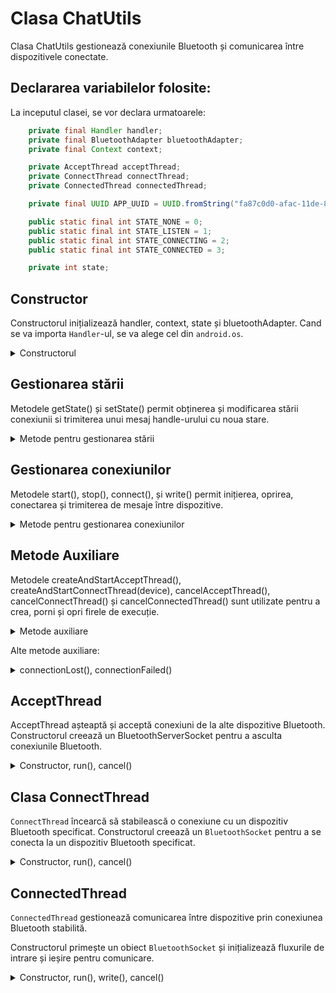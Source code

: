 # Clasa ChatUtils
Clasa ChatUtils gestionează conexiunile Bluetooth și comunicarea între dispozitivele conectate.

## Declararea variabilelor folosite:
La inceputul clasei, se vor declara urmatoarele:

```java
    private final Handler handler;
    private final BluetoothAdapter bluetoothAdapter;
    private final Context context;

    private AcceptThread acceptThread;
    private ConnectThread connectThread;
    private ConnectedThread connectedThread;

    private final UUID APP_UUID = UUID.fromString("fa87c0d0-afac-11de-8a39-0800200c9a66");

    public static final int STATE_NONE = 0;
    public static final int STATE_LISTEN = 1;
    public static final int STATE_CONNECTING = 2;
    public static final int STATE_CONNECTED = 3;

    private int state;
```

## Constructor
Constructorul inițializează handler, context, state și bluetoothAdapter.
Cand se va importa `Handler`-ul, se va alege cel din `android.os`.
<details>
<summary>Constructorul</summary>

```java
public ChatUtils(Context context, Handler handler) {
    this.handler = handler;
    this.context = context;
    state = STATE_NONE;
    bluetoothAdapter = BluetoothAdapter.getDefaultAdapter();
}
```
</details>

## Gestionarea stării
Metodele getState() și setState() permit obținerea și modificarea stării conexiunii si trimiterea unui mesaj handle-urului cu noua stare.

<details>
<summary>Metode pentru gestionarea stării</summary>

```java
public int getState() {
    return state;
}

public synchronized void setState(int state) {
    this.state = state;
    handler.obtainMessage(MainActivity.MESSAGE_STATE_CHANGED, state, -1).sendToTarget();
}
```
</details>

## Gestionarea conexiunilor
Metodele start(), stop(), connect(), și write() permit inițierea, oprirea, conectarea și trimiterea de mesaje între dispozitive.

<details>
<summary>Metode pentru gestionarea conexiunilor</summary>

### Start()
Această metodă anulează thread-urile connectThread și connectedThread, creează și pornește un nou thread acceptThread, și setează starea conexiunii la STATE_LISTEN.
```java
public synchronized void start() {
    cancelConnectThread();
    createAndStartAcceptThread();
    cancelConnectedThread();
    setState(STATE_LISTEN);
}
```

### Stop()
Această metodă anulează toate thread-urile și setează starea conexiunii la STATE_NONE.

```java
public synchronized void stop() {
    cancelConnectThread();
    cancelAcceptThread();
    cancelConnectedThread();
    setState(STATE_NONE);
}
```

### Connect()
Această metodă inițiază o conexiune cu un dispozitiv Bluetooth specificat, anulând thread-urile connectThread și connectedThread dacă este necesar, și setând starea conexiunii la STATE_CONNECTING.

```java
public void connect(BluetoothDevice device) {
    if (state == STATE_CONNECTING) {
        cancelConnectThread();
    }
    createAndStartConnectThread(device);
    cancelConnectedThread();
    setState(STATE_CONNECTING);
}
```
### Write()
Această metodă trimite un mesaj (buffer de octeți) prin conexiunea Bluetooth către un alt dispozitiv.

```java
public void write(byte[] buffer) {
    ConnectedThread connThread;
    synchronized (this) {
        if (state != STATE_CONNECTED) {
            return;
        }
        connThread = connectedThread;
    }
    connThread.write(buffer);
}
```
</details>

## Metode Auxiliare
Metodele createAndStartAcceptThread(), createAndStartConnectThread(device), cancelAcceptThread(), cancelConnectThread() și cancelConnectedThread() sunt utilizate pentru a crea, porni și opri firele de execuție.
<details>
<summary>Metode auxiliare</summary>

```java
    private void createAndStartAcceptThread() {
        acceptThread = new AcceptThread();
        acceptThread.start();
    }

    private void createAndStartConnectThread(BluetoothDevice device) {
        connectThread = new ConnectThread(device);
        connectThread.start();
    }

    private void cancelAcceptThread() {
        if (acceptThread != null) {
            acceptThread.cancel();
            acceptThread = null;
        }
    }

    private void cancelConnectThread() {
        if (connectThread != null) {
            connectThread.cancel();
            connectThread = null;
        }
    }

    private void cancelConnectedThread() {
        if (connectedThread != null) {
            connectedThread.cancel();
            connectedThread = null;
        }
    }
```
</details>

Alte metode auxiliare:

<details>
<summary> connectionLost(), connectionFailed() </summary>

```java
    private void connectionLost() {
        Message message = handler.obtainMessage(Constants.MESSAGE_TOAST);
        Bundle bundle = new Bundle();
        bundle.putString(Constants.TOAST, "Connection Lost");
        message.setData(bundle);
        handler.sendMessage(message);

        ChatUtils.this.start();
    }
```

```java
    private synchronized void connectionFailed() {
        Message message = handler.obtainMessage(Constants.MESSAGE_TOAST);
        Bundle bundle = new Bundle();
        bundle.putString(Constants.TOAST, "Cant connect to the device");
        message.setData(bundle);
        handler.sendMessage(message);

        ChatUtils.this.start();
    }
```
</details>


## AcceptThread 
AcceptThread așteaptă și acceptă conexiuni de la alte dispozitive Bluetooth.
Constructorul creează un BluetoothServerSocket pentru a asculta conexiunile Bluetooth.

<details>
    <summary> Constructor, run(), cancel() </summary>

```java
public AcceptThread() {
    BluetoothServerSocket tmp = null;
    if (ActivityCompat.checkSelfPermission(context, android.Manifest.permission.BLUETOOTH_CONNECT) != PackageManager.PERMISSION_GRANTED) {
        return;
    }
    try {
        String APP_NAME = "BluetoothChatApp";
        tmp = bluetoothAdapter.listenUsingRfcommWithServiceRecord(APP_NAME, APP_UUID);
    } catch (IOException e) {
        Log.e("Accept->Constructor", e.toString());
    }

    serverSocket = tmp;
}
```

### Metoda Run()
Metoda run() așteaptă conexiuni și acceptă aceste conexiuni. În funcție de starea curentă, va apela metoda connected().

```java
public void run() {
    // ...
    if (socket != null) {
        switch (state) {
            case STATE_LISTEN:
            case STATE_CONNECTING:
                connected(socket, socket.getRemoteDevice());
                break;
            case STATE_NONE:
            case STATE_CONNECTED:
                try {
                    socket.close();
                } catch (IOException e) {
                    Log.e("Accept->CloseSocket", e.toString());
                }
                break;
        }
    }
}
```


### Metoda Cancel()
Această metodă închide serverSocket.

```java
public void cancel() {
    try {
        serverSocket.close();
    } catch (IOException e) {
        Log.e("Accept->CloseServer", e.toString());
    }
}
```

</details>

## Clasa ConnectThread
`ConnectThread` încearcă să stabilească o conexiune cu un dispozitiv Bluetooth specificat.
Constructorul creează un `BluetoothSocket` pentru a se conecta la un dispozitiv Bluetooth specificat.

<details>
    <summary> Constructor, run(), cancel() </summary>

```java
public ConnectThread(BluetoothDevice device) {
    this.device = device;
    if (ActivityCompat.checkSelfPermission(context, android.Manifest.permission.BLUETOOTH_CONNECT) != PackageManager.PERMISSION_GRANTED) {
        return;
    }
    BluetoothSocket tmp = null;
    try {
        tmp = device.createRfcommSocketToServiceRecord(APP_UUID);
    } catch (IOException e) {
        Log.e("Connect->Constructor", e.toString());
    }

    socket = tmp;
}
```
### Metoda run()
Metoda `run()` încearcă să stabilească o conexiune cu dispozitivul Bluetooth și, dacă reușește, apelează metoda `connected().`

```java
public void run() {
    // ...
    try {
        socket.connect();
    } catch (IOException e) {
        // ...
        connectionFailed();
        return;
    }

    synchronized (ChatUtils.this) {
        connectThread = null;
    }

    connected(socket, device);
}
```

### Metoda cancel()
Această metodă închide `socket`.

```java
public void cancel() {
    try {
        socket.close();
    } catch (IOException e) {
        Log.e("Connect->Cancel", e.toString());
    }
}
```

</details>

## ConnectedThread

`ConnectedThread` gestionează comunicarea între dispozitive prin conexiunea Bluetooth stabilită.

Constructorul primește un obiect `BluetoothSocket` și inițializează fluxurile de intrare și ieșire pentru comunicare.

<details>
    <summary> Constructor, run(), write(), cancel() </summary>

```java
public ConnectedThread(BluetoothSocket socket) {
    this.socket = socket;

    InputStream tmpIn = null;
    OutputStream tmpOut = null;

    try {
        tmpIn = socket.getInputStream();
        tmpOut = socket.getOutputStream();
    } catch (IOException e) {
        Log.d("Connected->Constructor", e.toString());
    }

    inputStream = tmpIn;
    outputStream = tmpOut;
}
```

### Run()
Metoda `run()` citește în mod continuu datele primite prin fluxul de intrare și trimite mesajele către handler.

```java
public void run() {
    byte[] buffer = new byte[1024];
    int bytes;

    while (true) {
        try {
            bytes = inputStream.read(buffer);
            handler.obtainMessage(MainActivity.MESSAGE_READ, bytes, -1, buffer).sendToTarget();
        } catch (IOException e) {
            connectionLost();
        }
    }
}
```

### Write()
Metoda write() trimite datele prin fluxul de ieșire și trimite un mesaj către handler.

```java
public void write(byte[] buffer) {
    try {
        outputStream.write(buffer);
        handler.obtainMessage(MainActivity.MESSAGE_WRITE, -1, -1, buffer).sendToTarget();
    } catch (IOException e) {
        Log.d("Connected->Write", e.toString());
    }
}
```

### Cancel()
Metoda cancel() închide conexiunea Bluetooth prin închiderea obiectului BluetoothSocket.

```java
public void cancel() {
    try {
        socket.close();
    } catch (IOException e) {
        Log.d("Connected->Cancel", e.toString());
    }
}
```

</details>








